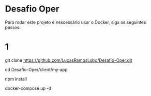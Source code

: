 # Desafio Oper

Para rodar este projeto é nescessário usar o Docker, siga os seguintes passos:

# 1
git clone https://github.com/LucasRamosLobo/Desafio-Oper.git

cd Desafio-Oper/client/my-app

npm install

docker-compose up -d

